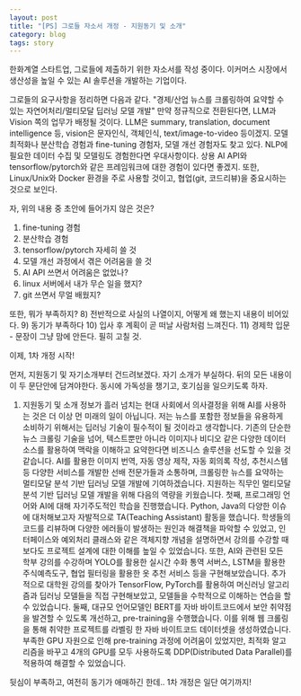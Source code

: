 ```yaml
---
layout: post
title: "[PS] 그로들 자소서 개정 - 지원동기 및 소개"
category: blog
tags: story
---
```


한화계열 스타트업, 그로들에 제출하기 위한 자소서를 작성 중이다.
이커머스 시장에서 생산성을 높일 수 있는 AI 솔루션을 개발하는 기업이다.

그로들의 요구사항을 정리하면 다음과 같다.
"경제/산업 뉴스를 크롤링하여 요약할 수 있는 자연어처리/멀티모달 딥러닝 모델 개발"
만약 정규직으로 전환된다면, LLM과 Vision 쪽의 업무가 배정될 것이다.
LLM은 summary, translation, document intelligence 등, vision은 문자인식, 객체인식, text/image-to-video 등이겠지.
모델 최적화나 분산학습 경험과 fine-tuning 경험자, 모델 개선 경험자도 찾고 있다.
NLP에 필요한 데이터 수집 및 모델링도 경험한다면 우대사항이다.
상용 AI API와 tensorflow/pytorch와 같은 프레임워크에 대한 경험이 있다면 좋겠지.
또한, Linux/Unix와 Docker 환경을 주로 사용할 것이고, 협업(git, 코드리뷰)을 중요시하는 것으로 보인다.

자, 위의 내용 중 초안에 들어가지 않은 것은?
1) fine-tuning 경험
2) 분산학습 경험
3) tensorflow/pytorch 자세히 쓸 것
4) 모델 개선 과정에서 겪은 어려움을 쓸 것
5) AI API 쓰면서 어려움은 없었나?
6) linux 서버에서 내가 무슨 일을 했지?
7) git 쓰면서 무얼 배웠지?

또한, 뭐가 부족하지?
8) 전반적으로 사실의 나열이지, 어떻게 왜 했는지 내용이 비어있다.
9) 동기가 부족하다
10) 입사 후 계획이 곧 떠날 사람처럼 느껴진다.
11) 경제학 입문 - 문장이 그냥 맘에 안든다. 필히 고칠 것.

이제, 1차 개정 시작!

먼저, 지원동기 및 자기소개부터 건드려보겠다.
자기 소개가 부실하다. 뒤의 모든 내용이 이 두 문단안에 담겨야한다.
동시에 가독성을 챙기고, 호기심을 일으키도록 하자.
>
1. 지원동기 및 소개
정보가 흘러 넘치는 현대 사회에서 의사결정을 위해 AI를 사용하는 것은 더 이상 먼 미래의 일이 아닙니다. 저는 뉴스를 포함한 정보들을 유용하게 소비하기 위해서는 딥러닝 기술이 필수적이 될 것이라고 생각합니다. 기존의 단순한 뉴스 크롤링 기술을 넘어, 텍스트뿐만 아니라 이미지나 비디오 같은 다양한 데이터 소스를 활용하여 맥락을 이해하고 요약한다면 비즈니스 솔루션을 선도할 수 있을 것 같습니다. AI를 활용한 이미지 번역, 자동 영상 제작, 자동 회의록 작성, 추천시스템 등 다양한 서비스를 개발한 선배 전문가들과 소통하며, 크롤링한 뉴스를 요약하는 멀티모달 분석 기반 딥러닝 모델 개발에 기여하겠습니다.
지원하는 직무인 멀티모달 분석 기반 딥러닝 모델 개발을 위해 다음의 역량을 키웠습니다. 첫째, 프로그래밍 언어와 AI에 대해 자기주도적인 학습을 진행했습니다. Python, Java의 다양한 이슈에 대처해보고자 자발적으로 TA(Teaching Assistant) 활동을 했습니다. 학생들의 코드를 리뷰하며 다양한 에러들이 발생하는 원인과 해결책을 파악할 수 있었고, 인터페이스와 예외처리 클래스와 같은 객체지향 개념을 설명하면서 강의를 수강할 때보다도 프로젝트 설계에 대한 이해를 높일 수 있었습니다. 또한, AI와 관련된 모든 학부 강의를 수강하며 YOLO를 활용한 실시간 수화 통역 서버스, LSTM을 활용한 주식예측도구, 협업 필터링을 활용한 옷 추천 서비스 등을 구현해보았습니다. 추가적으로 대학원 강의를 찾아가 TensorFlow, PyTorch를 활용하여 머신러닝 알고리즘과 딥러닝 모델들을 직접 구현해보았고, 모델들을 수학적으로 이해하는 연습을 할 수 있었습니다. 둘째, 대규모 언어모델인 BERT를 자바 바이트코드에서 보안 취약점을 발견할 수 있도록 개선하고, pre-training을 수행했습니다. 이를 위해 웹 크롤링을 통해 취약한 프로젝트를 라벨링 한 자바 바이트코드 데이터셋을 생성하였습니다. 부족한 GPU 자원으로 인해 pre-training 과정에 어려움이 있었지만, 최적화 알고리즘을 바꾸고 4개의 GPU를 모두 사용하도록 DDP(Distributed Data Parallel)를 적용하여 해결할 수 있었습니다. 

뒷심이 부족하고, 여전히 동기가 애매하긴 한데..
1차 개정은 일단 여기까지!


<!-- Links -->
